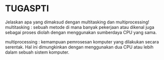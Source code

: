 # TUGASPTI
Jelaskan apa yang dimaksud dengan multitasking dan multiprocessing! 
multitasking : sebuah metode di mana banyak pekerjaan atau dikenal juga sebagai proses diolah dengan menggunakan sumberdaya CPU yang sama.

multiprocessing : kemampuan pemrosesan komputer yang dilakukan secara serentak. Hal ini dimungkinkan dengan menggunakan dua CPU atau lebih dalam sebuah sistem komputer. 
